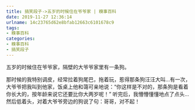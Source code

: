 ```yaml
---
title: 搞笑段子->五岁的时候住在爷爷家 | 糗事百科
date: 2019-11-27 12:36:14
urlname: 14c23765d62e8bfab12663c6101678c9
tags: 
- 糗事百科
categories:
- 糗事百科
- 搞笑段子
---
```

五岁的时候住在爷爷家，隔壁的大爷爷家里有一条狗。

那时候的我特别调皮，经常拉着狗尾巴，拖着玩，惹得那条狗汪汪大叫…有一次，大爷爷把我叫到他家，饭桌上他和蔼可亲地说：“你这样是不对的，那条狗是看着你长大的，按年龄来说它还要比你大两岁呢！” 听完后，我懵懵懂懂地点了点头…然后低着头，对着大爷爷旁边的狗说了句：哥哥，对不起！


